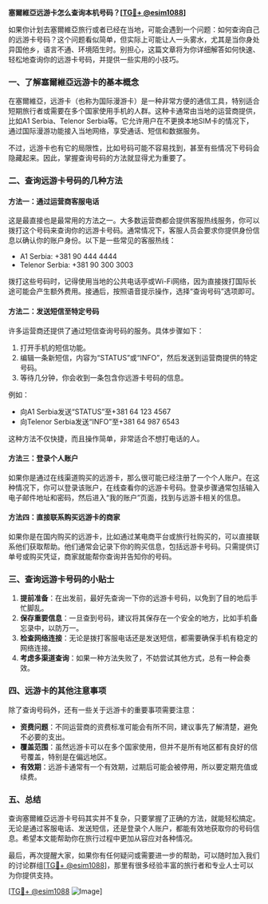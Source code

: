 **塞爾維亞远游卡怎么查询本机号码？[[TG💪+ @esim1088](https://t.me/s/esim1088)]**

如果你计划去塞爾維亞旅行或者已经在当地，可能会遇到一个问题：如何查询自己的远游卡号码？这个问题看似简单，但实际上可能让人一头雾水，尤其是当你身处异国他乡，语言不通、环境陌生时。别担心，这篇文章将为你详细解答如何快速、轻松地查询你的远游卡号码，并提供一些实用的小技巧。

### 一、了解塞爾維亞远游卡的基本概念

在塞爾維亞，远游卡（也称为国际漫游卡）是一种非常方便的通信工具，特别适合短期旅行者或需要在多个国家使用手机的人群。这种卡通常由当地的运营商提供，比如A1 Serbia、Telenor Serbia等。它允许用户在不更换本地SIM卡的情况下，通过国际漫游功能接入当地网络，享受通话、短信和数据服务。

不过，远游卡也有它的局限性，比如号码可能不容易找到，甚至有些情况下号码会隐藏起来。因此，掌握查询号码的方法就显得尤为重要了。

### 二、查询远游卡号码的几种方法

#### 方法一：通过运营商客服电话

这是最直接也是最常用的方法之一。大多数运营商都会提供客服热线服务，你可以拨打这个号码来查询你的远游卡号码。通常情况下，客服人员会要求你提供身份信息以确认你的账户身份。以下是一些常见的客服热线：

- A1 Serbia: +381 90 444 4444
- Telenor Serbia: +381 90 300 3003

拨打这些号码时，记得使用当地的公共电话亭或Wi-Fi网络，因为直接拨打国际长途可能会产生额外费用。接通后，按照语音提示操作，选择“查询号码”选项即可。

#### 方法二：发送短信至特定号码

许多运营商还提供了通过短信查询号码的服务。具体步骤如下：

1. 打开手机的短信功能。
2. 编辑一条新短信，内容为“STATUS”或“INFO”，然后发送到运营商提供的特定号码。
3. 等待几分钟，你会收到一条包含你远游卡号码的信息。

例如：
- 向A1 Serbia发送“STATUS”至+381 64 123 4567
- 向Telenor Serbia发送“INFO”至+381 64 987 6543

这种方法不仅快捷，而且操作简单，非常适合不想打电话的人。

#### 方法三：登录个人账户

如果你是通过在线渠道购买的远游卡，那么很可能已经注册了一个个人账户。在这种情况下，你可以登录该账户，在线查看你的远游卡号码。登录步骤通常包括输入电子邮件地址和密码，然后进入“我的账户”页面，找到与远游卡相关的信息。

#### 方法四：直接联系购买远游卡的商家

如果你是在国内购买的远游卡，比如通过某电商平台或旅行社购买的，可以直接联系他们获取帮助。他们通常会记录下你的购买信息，包括远游卡号码。只需提供订单号或购买凭证，商家就能帮你查询并告知你的号码。

### 三、查询远游卡号码的小贴士

1. **提前准备**：在出发前，最好先查询一下你的远游卡号码，以免到了目的地后手忙脚乱。
2. **保存重要信息**：一旦查到号码，建议将其保存在一个安全的地方，比如手机备忘录中，以防万一。
3. **检查网络连接**：无论是拨打客服电话还是发送短信，都需要确保手机有稳定的网络连接。
4. **考虑多渠道查询**：如果一种方法失败了，不妨尝试其他方式，总有一种会奏效。

### 四、远游卡的其他注意事项

除了查询号码外，还有一些关于远游卡的重要事项需要注意：

- **资费问题**：不同运营商的资费标准可能会有所不同，建议事先了解清楚，避免不必要的支出。
- **覆盖范围**：虽然远游卡可以在多个国家使用，但并不是所有地区都有良好的信号覆盖，特别是在偏远地区。
- **有效期**：远游卡通常有一个有效期，过期后可能会被停用，所以要定期充值或续费。

### 五、总结

查询塞爾維亞远游卡号码其实并不复杂，只要掌握了正确的方法，就能轻松搞定。无论是通过客服电话、发送短信，还是登录个人账户，都能有效地获取你的号码信息。希望本文能帮助你在旅行过程中更加从容应对各种情况。

最后，再次提醒大家，如果你有任何疑问或需要进一步的帮助，可以随时加入我们的讨论群组[[TG💪+ @esim1088](https://t.me/s/esim1088)]，那里有很多经验丰富的旅行者和专业人士可以为你提供支持。

[[TG💪+ @esim1088](https://t.me/s/esim1088) ![Image](https://i.postimg.cc/4NQfJmqS/Snipaste-2025-05-13-00-14-12.png)]